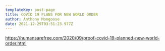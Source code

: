 ```yaml
---
templateKey: post-page
title: COVID 19 PLANS FOR NEW WORLD ORDER
author: Anthony Mongoose
date: 2021-12-29T03:51:23.977Z
---
```

<https://humansarefree.com/2020/09/proof-covid-19-planned-new-world-order.html>